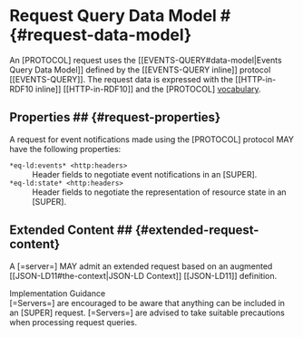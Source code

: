 # Request Query Data Model # {#request-data-model}

An [PROTOCOL] request uses the [[EVENTS-QUERY#data-model|Events Query Data Model]] defined by the [[EVENTS-QUERY inline]] protocol [[EVENTS-QUERY]].
The request data is expressed with the [[HTTP-in-RDF10 inline]] [[HTTP-in-RDF10]] and the [PROTOCOL] [vocabulary](http://cxres.github.io/eq-ld/ns/eq.ttl).

## Properties ## {#request-properties}

A request for event notifications made using the [PROTOCOL] protocol MAY have the following properties:

<dl>

  <dt id="request-property-events"><code>*eq-ld:events* &lt;http:headers></code>
  <dd>Header fields to negotiate event notifications in an [SUPER].

  <dt id="request-property-state"><code>*eq-ld:state* &lt;http:headers></code>
  <dd>Header fields to negotiate the representation of resource state in an [SUPER].

</dl>

## Extended Content ## {#extended-request-content}

A [=server=] MAY admit an extended request based on an augmented [[JSON-LD11#the-context|JSON-LD Context]] [[JSON-LD11]] definition.

<div class="advisement">
  <div class="marker">Implementation Guidance</div>
  [=Servers=] are encouraged to be aware that anything can be included in an [SUPER] request. [=Servers=] are advised to take suitable precautions when processing request queries.
</div>
